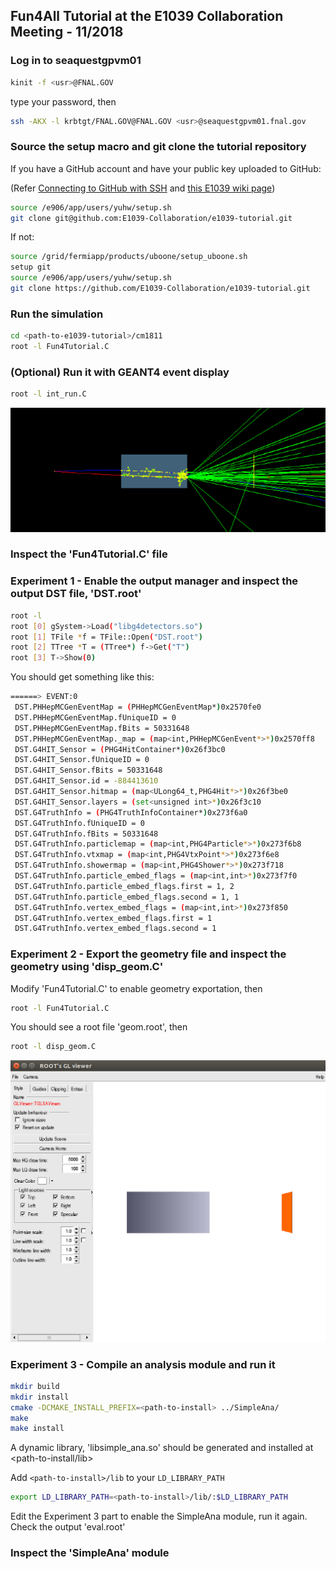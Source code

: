 ## Fun4All Tutorial at the E1039 Collaboration Meeting - 11/2018

### Log in to seaquestgpvm01

```bash
kinit -f <usr>@FNAL.GOV
```
type your password, then

```bash
ssh -AKX -l krbtgt/FNAL.GOV@FNAL.GOV <usr>@seaquestgpvm01.fnal.gov
```

### Source the setup macro and git clone the tutorial repository

If you have a GitHub account and have your public key uploaded to GitHub:

(Refer [Connecting to GitHub with SSH](https://help.github.com/articles/connecting-to-github-with-ssh/)
and [this E1039 wiki page](https://github.com/E1039-Collaboration/e1039-wiki/wiki/Work-with-GitHub))
```bash
source /e906/app/users/yuhw/setup.sh
git clone git@github.com:E1039-Collaboration/e1039-tutorial.git
```

If not:
```bash
source /grid/fermiapp/products/uboone/setup_uboone.sh
setup git
source /e906/app/users/yuhw/setup.sh
git clone https://github.com/E1039-Collaboration/e1039-tutorial.git
```

### Run the simulation

```bash
cd <path-to-e1039-tutorial>/cm1811
root -l Fun4Tutorial.C
```

### (Optional) Run it with GEANT4 event display
```bash
root -l int_run.C
```

![g4-evt-disp](https://github.com/E1039-Collaboration/e1039-tutorial/blob/master/cm1811/pic/g4-evt-disp.png)

### Inspect the 'Fun4Tutorial.C' file

### Experiment 1 - Enable the output manager and inspect the output DST file, 'DST.root'

```bash
root -l
root [0] gSystem->Load("libg4detectors.so")
root [1] TFile *f = TFile::Open("DST.root")
root [2] TTree *T = (TTree*) f->Get("T")
root [3] T->Show(0)
```

You should get something like this:
```bash
======> EVENT:0
 DST.PHHepMCGenEventMap = (PHHepMCGenEventMap*)0x2570fe0
 DST.PHHepMCGenEventMap.fUniqueID = 0
 DST.PHHepMCGenEventMap.fBits = 50331648
 DST.PHHepMCGenEventMap._map = (map<int,PHHepMCGenEvent*>*)0x2570ff8
 DST.G4HIT_Sensor = (PHG4HitContainer*)0x26f3bc0
 DST.G4HIT_Sensor.fUniqueID = 0
 DST.G4HIT_Sensor.fBits = 50331648
 DST.G4HIT_Sensor.id = -884413610
 DST.G4HIT_Sensor.hitmap = (map<ULong64_t,PHG4Hit*>*)0x26f3be0
 DST.G4HIT_Sensor.layers = (set<unsigned int>*)0x26f3c10
 DST.G4TruthInfo = (PHG4TruthInfoContainer*)0x273f6a0
 DST.G4TruthInfo.fUniqueID = 0
 DST.G4TruthInfo.fBits = 50331648
 DST.G4TruthInfo.particlemap = (map<int,PHG4Particle*>*)0x273f6b8
 DST.G4TruthInfo.vtxmap = (map<int,PHG4VtxPoint*>*)0x273f6e8
 DST.G4TruthInfo.showermap = (map<int,PHG4Shower*>*)0x273f718
 DST.G4TruthInfo.particle_embed_flags = (map<int,int>*)0x273f7f0
 DST.G4TruthInfo.particle_embed_flags.first = 1, 2
 DST.G4TruthInfo.particle_embed_flags.second = 1, 1
 DST.G4TruthInfo.vertex_embed_flags = (map<int,int>*)0x273f850
 DST.G4TruthInfo.vertex_embed_flags.first = 1
 DST.G4TruthInfo.vertex_embed_flags.second = 1
```


### Experiment 2 - Export the geometry file and inspect the geometry using 'disp_geom.C'

Modify 'Fun4Tutorial.C' to enable geometry exportation, then
```bash
root -l Fun4Tutorial.C
```

You should see a root file 'geom.root', then
```bash
root -l disp_geom.C
```

![root-gl-viewer](https://github.com/E1039-Collaboration/e1039-tutorial/blob/master/cm1811/pic/root-gl-viewer.png)

### Experiment 3 - Compile an analysis module and run it

```bash
mkdir build
mkdir install
cmake -DCMAKE_INSTALL_PREFIX=<path-to-install> ../SimpleAna/
make
make install
```
A dynamic library, 'libsimple_ana.so' should be generated and installed at <path-to-install/lib>


Add `<path-to-install>/lib` to your `LD_LIBRARY_PATH`
```bash
export LD_LIBRARY_PATH=<path-to-install>/lib/:$LD_LIBRARY_PATH
```

Edit the Experiment 3 part to enable the SimpleAna module, run it again.
Check the output 'eval.root'

### Inspect the 'SimpleAna' module






